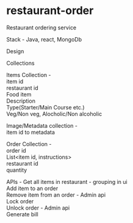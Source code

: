 # restaurant-order
Restaurant ordering service

Stack - Java, react, MongoDb

Design

Collections

Items Collection -  <br />
  item id <br />
  restaurant id <br />
  Food item <br />
  Description <br />
  Type(Starter/Main Course etc.) <br />
  Veg/Non veg, Alocholic/Non alcoholic <br />

Image/Metadata collection -  <br />
  item id to metadata <br />

Order Collection -  <br />
  order id <br />
  List<item id, instructions> <br />
  restaurant id <br />
  quantity <br />


APIs - 
  Get all items in restaurant - grouping in ui <br />
  Add item to an order <br />
  Remove item from an order - Admin api <br />
  Lock order <br />
  Unlock order - Admin api <br />
  Generate bill <br />
  
  
